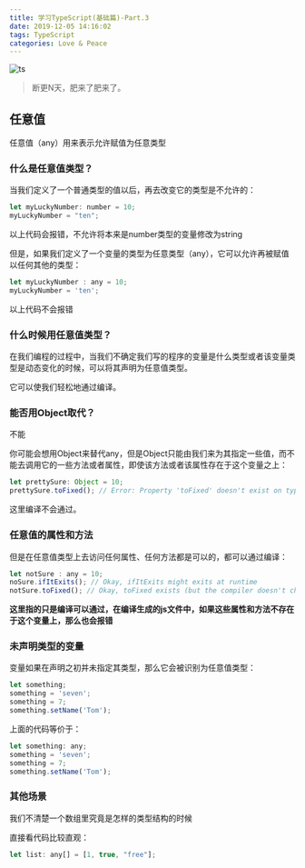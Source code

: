 ```yaml
---
title: 学习TypeScript(基础篇)-Part.3
date: 2019-12-05 14:16:02
tags: TypeScript
categories: Love & Peace
---
```



![ts](https://i.loli.net/2019/12/05/h7IlaVBjeXTPQvY.jpg)

> 断更N天，肥来了肥来了。

## 任意值

任意值（any）用来表示允许赋值为任意类型

### 什么是任意值类型？

当我们定义了一个普通类型的值以后，再去改变它的类型是不允许的：

```javascript
let myLuckyNumber: number = 10;
myLuckyNumber = "ten";
```

以上代码会报错，不允许将本来是number类型的变量修改为string

但是，如果我们定义了一个变量的类型为任意类型（any），它可以允许再被赋值以任何其他的类型：

```javascript
let myLuckyNumber : any = 10;
myLuckyNumber = 'ten';
```

以上代码不会报错

### 什么时候用任意值类型？

在我们编程的过程中，当我们不确定我们写的程序的变量是什么类型或者该变量类型是动态变化的时候，可以将其声明为任意值类型。

它可以使我们轻松地通过编译。

### 能否用Object取代？

不能

你可能会想用Object来替代any，但是Object只能由我们来为其指定一些值，而不能去调用它的一些方法或者属性，即使该方法或者该属性存在于这个变量之上：

```javascript
let prettySure: Object = 10;
prettySure.toFixed(); // Error: Property 'toFixed' doesn't exist on type 'Object'.
```

这里编译不会通过。

### 任意值的属性和方法

但是在任意值类型上去访问任何属性、任何方法都是可以的，都可以通过编译：

```javascript
let notSure : any = 10;
noSure.ifItExits(); // Okay, ifItExits might exits at runtime
notSure.toFixed(); // Okay, toFixed exists (but the compiler doesn't check)
```

**这里指的只是编译可以通过，在编译生成的js文件中，如果这些属性和方法不存在于这个变量上，那么也会报错**

### 未声明类型的变量

变量如果在声明之初并未指定其类型，那么它会被识别为任意值类型：

```javascript
let something;
something = 'seven';
something = 7;
something.setName('Tom');
```

上面的代码等价于：

```javascript
let something: any;
something = 'seven';
something = 7;
something.setName('Tom');
```

### 其他场景

我们不清楚一个数组里究竟是怎样的类型结构的时候

直接看代码比较直观：

```javascript
let list: any[] = [1, true, "free"];
```

